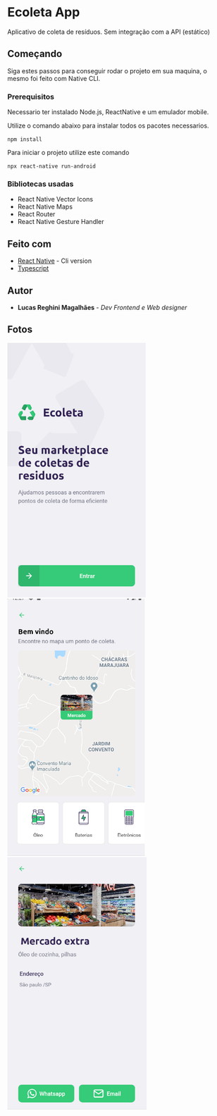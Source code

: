 # Ecoleta App

Aplicativo de coleta de resíduos. Sem integração com a API (estático)

## Começando

Siga estes passos para conseguir rodar o projeto em sua maquina, o mesmo foi feito com Native CLI.

### Prerequisitos

Necessario ter instalado Node.js, ReactNative e um emulador mobile.

Utilize o comando abaixo para instalar todos os pacotes necessarios.

```
npm install
```
Para iniciar o projeto utilize este comando

```
npx react-native run-android
```
### Bibliotecas usadas

* React Native Vector Icons
* React Native Maps
* React Router 
* React Native Gesture Handler

## Feito com

* [React Native](https://reactnative.dev/) - Cli version
* [Typescript](https://www.typescriptlang.org/) 

## Autor

* **Lucas Reghini Magalhães** - *Dev Frontend e Web designer* 

## Fotos
![Tela 1 - Home](https://github.com/lucasReghiniM/Ecoleta-APP/blob/master/Tela%201%20-%20Home.PNG)
![Tela 2 - Mapa](https://github.com/lucasReghiniM/Ecoleta-APP/blob/master/Tela%202%20-%20Mapa.PNG)
![Tela 3 - Detalhes](https://github.com/lucasReghiniM/Ecoleta-APP/blob/master/Tela%203%20-%20detalhes.PNG)

